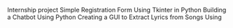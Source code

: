 Internship project
Simple Registration Form Using Tkinter in Python
Building a Chatbot Using Python
Creating a GUI to Extract Lyrics from Songs Using
